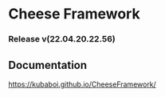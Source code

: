 # Cheese Framework

### Release v(22.04.20.22.56)

## Documentation

https://kubaboi.github.io/CheeseFramework/
